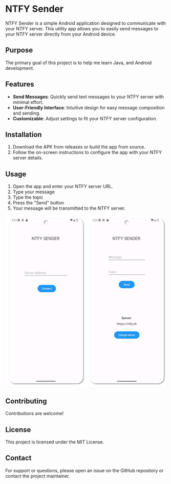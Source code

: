 # NTFY Sender
<!--<img src="ntfy-sender.png" alt="logo" width="200" height="200"> -->

NTFY Sender is a simple Android application designed to communicate with your NTFY server. This utility app allows you to easily send messages to your NTFY server directly from your Android device.

## Purpose
The primary goal of this project is to help me learn Java, and Android development.

## Features

- **Send Messages**: Quickly send text messages to your NTFY server with minimal effort.
- **User-Friendly Interface**: Intuitive design for easy message composition and sending.
- **Customizable**: Adjust settings to fit your NTFY server configuration.

## Installation

1. Download the APK from releases or build the app from source.
2. Follow the on-screen instructions to configure the app with your NTFY server details.

## Usage

1. Open the app and enter your NTFY server URL.
2. Type your message
3. Type the topic
4. Press the "Send" button
5. Your message will be transmitted to the NTFY server.

<img src="images/screenshot.png" alt="logo" width="600">

## Contributing

Contributions are welcome! 
## License

This project is licensed under the MIT License.

## Contact

For support or questions, please open an issue on the GitHub repository or contact the project maintainer.
